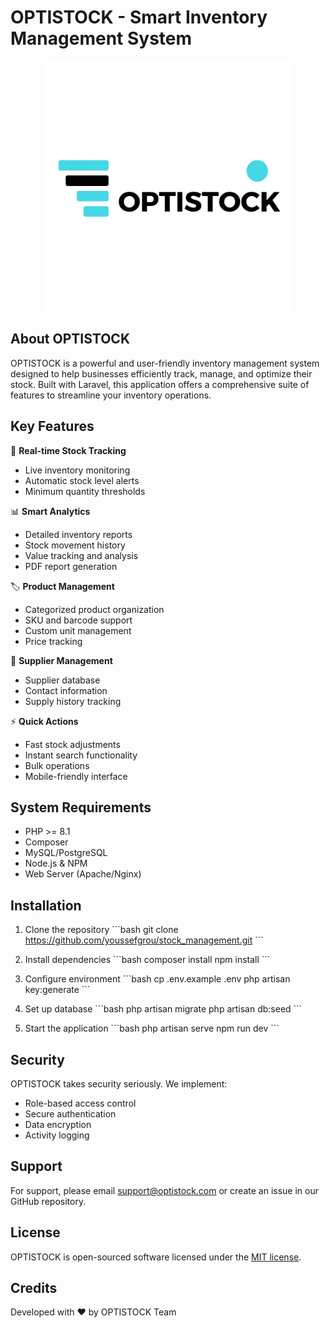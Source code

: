 # OPTISTOCK - Smart Inventory Management System

<p align="center">
<img src="public/images/stock-logo.png" width="400" alt="OPTISTOCK Logo">
</p>

## About OPTISTOCK

OPTISTOCK is a powerful and user-friendly inventory management system designed to help businesses efficiently track, manage, and optimize their stock. Built with Laravel, this application offers a comprehensive suite of features to streamline your inventory operations.

## Key Features

🚀 **Real-time Stock Tracking**
- Live inventory monitoring
- Automatic stock level alerts
- Minimum quantity thresholds

📊 **Smart Analytics**
- Detailed inventory reports
- Stock movement history
- Value tracking and analysis
- PDF report generation

🏷️ **Product Management**
- Categorized product organization
- SKU and barcode support
- Custom unit management
- Price tracking

👥 **Supplier Management**
- Supplier database
- Contact information
- Supply history tracking

⚡ **Quick Actions**
- Fast stock adjustments
- Instant search functionality
- Bulk operations
- Mobile-friendly interface

## System Requirements

- PHP >= 8.1
- Composer
- MySQL/PostgreSQL
- Node.js & NPM
- Web Server (Apache/Nginx)

## Installation

1. Clone the repository
\`\`\`bash
git clone https://github.com/youssefgrou/stock_management.git
\`\`\`

3. Install dependencies
\`\`\`bash
composer install
npm install
\`\`\`

4. Configure environment
\`\`\`bash
cp .env.example .env
php artisan key:generate
\`\`\`

5. Set up database
\`\`\`bash
php artisan migrate
php artisan db:seed
\`\`\`

6. Start the application
\`\`\`bash
php artisan serve
npm run dev
\`\`\`

## Security

OPTISTOCK takes security seriously. We implement:
- Role-based access control
- Secure authentication
- Data encryption
- Activity logging

## Support

For support, please email support@optistock.com or create an issue in our GitHub repository.

## License

OPTISTOCK is open-sourced software licensed under the [MIT license](https://opensource.org/licenses/MIT).

## Credits

Developed with ❤️ by OPTISTOCK Team 
